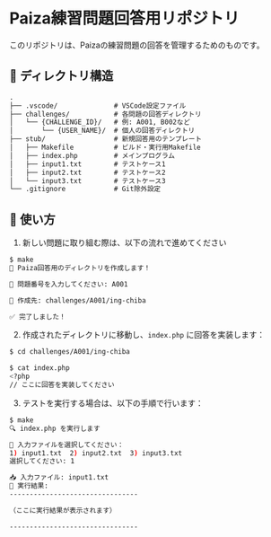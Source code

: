 # Paiza練習問題回答用リポジトリ

このリポジトリは、Paizaの練習問題の回答を管理するためのものです。

## 📁 ディレクトリ構造

```txt
.
├── .vscode/              # VSCode設定ファイル
├── challenges/           # 各問題の回答ディレクトリ
│   └── {CHALLENGE_ID}/   # 例: A001, B002など
│       └── {USER_NAME}/  # 個人の回答ディレクトリ
├── stub/                 # 新規回答用のテンプレート
│   ├── Makefile          # ビルド・実行用Makefile
│   ├── index.php         # メインプログラム
│   ├── input1.txt        # テストケース1
│   ├── input2.txt        # テストケース2
│   └── input3.txt        # テストケース3
└── .gitignore            # Git除外設定
```

## 🚀 使い方

1. 新しい問題に取り組む際は、以下の流れで進めてください

```bash
$ make 
🚀 Paiza回答用のディレクトリを作成します！

🔢 問題番号を入力してください: A001

📂 作成先: challenges/A001/ing-chiba

✅ 完了しました！
```

2. 作成されたディレクトリに移動し、`index.php` に回答を実装します：

```bash
$ cd challenges/A001/ing-chiba

$ cat index.php
<?php
// ここに回答を実装してください
```

3. テストを実行する場合は、以下の手順で行います：

```bash
$ make
🔍 index.php を実行します

📁 入力ファイルを選択してください：
1) input1.txt  2) input2.txt  3) input3.txt
選択してください: 1

📥 入力ファイル: input1.txt
📝 実行結果:
--------------------------------

（ここに実行結果が表示されます）

--------------------------------
```
